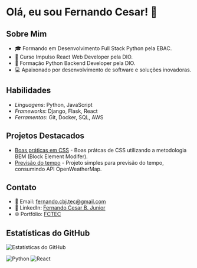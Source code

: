 # Olá, eu sou Fernando Cesar! 👋

## Sobre Mim
- 🎓 Formando em Desenvolvimento Full Stack Python pela EBAC.
- 🚀 Curso Impulso React Web Developer pela DIO.
- 🐍 Formação Python Backend Developer pela DIO.
- 💻 Apaixonado por desenvolvimento de software e soluções inovadoras.

## Habilidades
- *Linguagens*: Python, JavaScript
- *Frameworks*: Django, Flask, React
- *Ferramentas*: Git, Docker, SQL, AWS

## Projetos Destacados
- [Boas práticas em CSS](https://github.com/Fernando-Psy/BEM.git) - Boas prátcas de CSS utilizando a metodologia BEM (Block Element Modifer).
- [Previsão do tempo](https://github.com/Fernando-Psy/previsao_do_tempo.git) - Projeto simples para previsão do tempo, consumindo API OpenWeatherMap.

## Contato
- 📧 Email: fernando.cbj.tec@gmail.com
- 🔗 LinkedIn: [Fernando Cesar B. Junior](https://br.linkedin.com/in/fernando-cesar-botelho-junior)
- 🌐 Portfólio: [FCTEC](https://fctec.dev.com)

## Estatísticas do GitHub
![Estatísticas do GitHub](https://github-readme-stats.vercel.app/api?username=Fernando-Psy&show_icons=true&theme=radical)

![Python](https://img.shields.io/badge/Python-3776AB?style=for-the-badge&logo=python&logoColor=white)
![React](https://img.shields.io/badge/React-20232A?style=for-the-badge&logo=react&logoColor=61DAFB)
<!---
Fernando-cbj-Tec/Fernando-cbj-Tec is a ✨ special ✨ repository because its README.md (this file) appears on your GitHub profile.
You can click the Preview link to take a look at your changes.
--->
<!--
**Fernando-Psy/Fernando-Psy** is a ✨ _special_ ✨ repository because its `README.md` (this file) appears on your GitHub profile.

Here are some ideas to get you started:

- 🔭 I’m currently working on ...
- 🌱 I’m currently learning ...
- 👯 I’m looking to collaborate on ...
- 🤔 I’m looking for help with ...
- 💬 Ask me about ...
- 📫 How to reach me: ...
- 😄 Pronouns: ...
- ⚡ Fun fact: ...
-->
